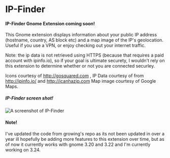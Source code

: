 # IP-Finder

#### IP-Finder Gnome Extension coming soon!

This Gnome extension displays information about your public IP address (hostname, country, AS block etc) and a map image of the IP's geolocation. Useful if you use a VPN, or enjoy checking out your internet traffic.

Note: the ip data is not retrieved using HTTPS (because that requires a paid account with ipinfo.io), so if your goal is ultimate securety, I wouldn't rely on this extension to determine whether or not you are connected securley.

Icons courtesy of http://gosquared.com , IP Data courtesy of from http://ipinfo.io/ and http://icanhazip.com
Map image courtesy of Google Maps.


##### IP-Finder screen shot!

![A screenshot of IP-Finder](https://github.com/LinxGem33/IP-Finder/blob/master/screens/ip3.png?raw=true)


#### Note!

I've updated the code from growing's repo as its not been updated in over a year ill hopefully be adding more features to this extension over time, but as of now it currently works with gnome 3.20 and 3.22 and I'm currently working on 3.24.
